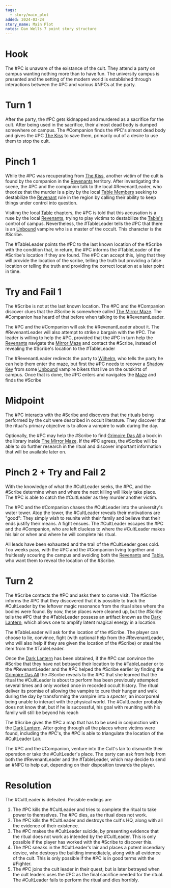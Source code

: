 ```yaml
---
tags:
  - story/main_plot
added: 2024-03-24
story_name: Main Plot
notes: Dan Wells 7 point story structure
---
```


# Hook

The #PC is unaware of the existance of the cult. They attend a party on campus wanting nothing more than to have fun. The university campus is presented and the setting of the modern world is established through interactions between the #PC and various #NPCs at the party.

# Turn 1

After the party, the #PC gets kidnapped and murdered as a sacrifice for the cult. After being used in the sacrifice, their almost dead body is dumped somewhere on campus. The #Companion finds the #PC's almost dead body and gives the #PC [The Kiss](wiki/the_kiss.md) to save them, primarily out of a desire to use them to stop the cult.

# Pinch 1

While the #PC was recuperating from [The Kiss](wiki/the_kiss.md), another victim of the cult is found by the companion in the [Revenants](wiki/the_revenants) territory. After investigating the scene, the #PC and the companion talk to the local #RevenantLeader, who theorize that the murder is a ploy by the local [Table Members](wiki/the_table.md) seeking to destabilize the [Revenant](wiki/the_revenants.md) rule in the region by calling their ability to keep things under control into question.

Visiting the local [Table](wiki/the_table.md) chapters, the #PC is told that this accusation is a ruse by the local [Revenants](wiki/the_revenants.md), trying to play victims to destabilize the [Table's](wiki/the_revenants.md) control of campus. Nevertheless, the #TableLeader tells the #PC that there is an [Unbound](wiki/the_unbound.md) vampire who is a master of the occult. This character is the #Scribe.

The #TableLeader points the #PC to the last known location of the #Scribe with the condition that, in return, the #PC informs the #TableLeader of the #Scribe's location if they are found. The #PC can accept this, lying that they will provide the location of the scribe, telling the truth but providing a false location or telling the truth and providing the correct location at a later point in time.

# Try and Fail 1

The #Scribe is not at the last known location. The #PC and the #Companion discover clues that the #Scribe is somewhere called [The Mirror Maze](wiki/the_mirror_maze.md). The #Companion has heard of that before when talking to the #RevenantLeader.

The #PC and the #Companion will ask the #RevenantLeader about it. The #RevenantLeader will also attempt to strike a bargain with the #PC. The leader is willing to help the #PC, provided that the #PC in turn help the [Revenants](wiki/the_revenants.md) navigate the [Mirror Maze](wiki/the_mirror_maze.md) and contact the #Scribe, instead of revealing the #Scribe's location to the #TableLeader 

The #RevenantLeader redirects the party to [Wilhelm](npcs.md#Wilhelm), who tells the party he can help them enter the maze, but first the #PC needs to recover a [Shadow Key](wiki/shadow_key.md) from some [Unbound](wiki/the_unbound.md) vampire bikers that live on the outskirts of campus. Once that is done, the #PC enters and navigates the [Maze](wiki/the_mirror_maze.md) and finds the #Scribe 

# Midpoint

The #PC interacts with the #Scribe and discovers that the rituals being performed by the cult were described in occult literature. They discover that the ritual's primary objective is to allow a vampire to walk during the day.

Optionally, the #PC may help the #Scribe to find [Grimoire Das All](wiki/grimorie_das_all.md) a book in the library inside [The Mirror Maze](wiki/the_mirror_maze.md). If the #PC agrees, the #Scribe will be able to do further research in the ritual and discover important information that will be available later on.

# Pinch 2 + Try and Fail 2

With the knowledge of what the #CultLeader seeks, the #PC, and the #Scribe determine when and where the next killing will likely take place. The #PC is able to catch the #CultLeader as they murder another victim.

The #PC and the #Companion chases the #CultLeader into the university's water tower. Atop the tower, the #CultLeader reveals their motivations are "good": They simply wish to reunite with their family and believe that their ends justify their means. A fight ensues. The #CultLeader escapes the #PC and the #Companion, who are left clueless to where the #CultLeader makes his lair or when and where he will complete his ritual.

All leads have been exhausted and the trail of the #CultLeader goes cold. Too weeks pass, with the #PC and the #Companion living together and fruitlessly scouring the campus and avoiding both the [Revenants](wiki/the_revenants.md) and [Table](wiki/the_table.md), who want them to reveal the location of the #Scribe.

# Turn 2

The #Scribe contacts the #PC and asks them to come visit. The #Scribe informs the #PC that they discovered that it is possible to track the #CultLeader by the leftover magic resonance from the ritual sites where the bodies were found. By now, these places were cleaned up, but the #Scribe tells the #PC that the #TableLeader possess an artifact known as the [Dark Lantern](wiki/dark_lantern.md), which allows one to amplify latent magical energy in a location.

The #TableLeader will ask for the location of the #Scribe. The player can choose to lie, convince, fight (with optional help from the #RevenantLeader, who will also help if they are given the location of the #Scribe) or steal the item from the #TableLeader.

Once the [Dark Lantern](wiki/dark_lantern.md) has been obtained, if the #PC can convince the #Scribe that they have not betrayed their location to the #TableLeader or to the #RevenantLeader and the #PC helped the #Scribe earlier by finding the [Grimoire Das All](grimorie_das_all.md) the #Scribe reveals to the #PC that she learned that the ritual the #CultLeader is about to perform has been previously attempted several times and only worked once in recorded occult history. The ritual deliver its promise of allowing the vampire to cure their hunger and walk during the day by transforming the vampire into a *specter*, an incorporeal being unable to interact with the physical world. The #CultLeader probably does not know that, but if he is successful, his goal with reuniting with his family will still be beyond his reach

The #Scribe gives the #PC a map that has to be used in conjunction with the [Dark Lantern](wiki/dark_lantern.md). After going through all the places where victims were found, including the #PC's, the #PC is able to triangulate the location of the #CultLeader Lair. 

The #PC and the #Companion, venture into the Cult's lair to dismantle their operation or take the #CultLeader's place. The party can ask from help from both the #RevenantLeader and the #TableLeader, which may decide to send an #NPC to help out, depending on their disposition towards the  player.

# Resolution

The #CultLeader is defeated. Possible endings are
1. The #PC kills the #CultLeader and tries to complete the ritual to take power to themselves. The #PC dies, as the ritual does not work.
2. The #PC kills the #CultLeader and destroys the cult's HQ, along with all the evidence of their existence.
3. The #PC makes the #CultLeader suicide, by presenting evidence that the ritual does not work as intended by the #CultLeader. This is only possible if the player has worked with the #Scribe to discover this.
4. The #PC sneaks in the #CultLeader's lair and places a potent incendiary device, who destroys the building immediately, along with all evidence of the cult. This is only possible if the #PC is in good terms with the #Fighter.
5. The #PC joins the cult leader in their quest, but is later betrayed when the cult leaders uses the #PC as the final sacrifice needed for the ritual. The #CultLeader fails to perform the ritual and dies horribly.